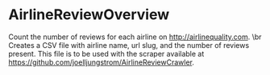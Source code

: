 # AirlineReviewOverview
Count the number of reviews for each airline on http://airlinequality.com.
\br Creates a CSV file with airline name, url slug, and the number of reviews present. This file is to be used with the scraper available at https://github.com/joelljungstrom/AirlineReviewCrawler.
